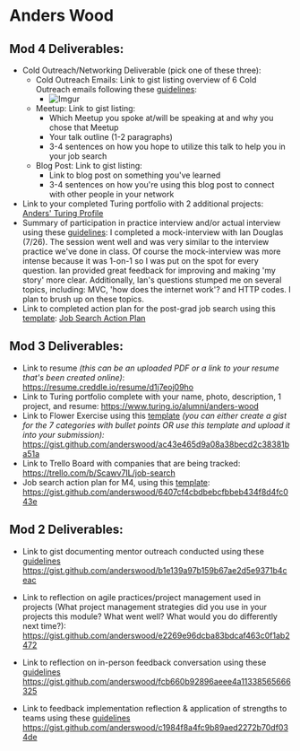 # Anders Wood

## Mod 4 Deliverables:
* Cold Outreach/Networking Deliverable (pick one of these three):
    * Cold Outreach Emails: Link to gist listing overview of 6 Cold Outreach emails following these [guidelines](https://github.com/turingschool/career-development-curriculum/blob/master/module_four/cold_outreach_deliverable_guidelines.md):
      * ![Imgur](http://i.imgur.com/rIeB13v.png)
    * Meetup: Link to gist listing: 
      * Which Meetup you spoke at/will be speaking at and why you chose that Meetup
      * Your talk outline (1-2 paragraphs)
      * 3-4 sentences on how you hope to utilize this talk to help you in your job search
    * Blog Post: Link to gist listing:
       * Link to blog post on something you've learned
       * 3-4 sentences on how you're using this blog post to connect with other people in your network 
* Link to your completed Turing portfolio with 2 additional projects: [Anders' Turing Profile](https://www.turing.io/alumni/anders-wood)
* Summary of participation in practice interview and/or actual interview using these [guidelines](https://github.com/turingschool/career-development-curriculum/blob/master/module_four/interview_practice_reflection_guidelines.md): I completed a mock-interview with Ian Douglas (7/26). The session went well and was very similar to the interview practice we've done in class. Of course the mock-interview was more intense because it was 1-on-1 so I was put on the spot for every question. Ian provided great feedback for improving and making 'my story' more clear. Additionally, Ian's questions stumped me on several topics, including: MVC, 'how does the internet work'? and HTTP codes. I plan to brush up on these topics. 
* Link to completed action plan for the post-grad job search using this [template](https://github.com/turingschool/career-development-curriculum/blob/master/module_four/post_grad_plan.md): [Job Search Action Plan](https://gist.github.com/anderswood/3354c2a54fb0e9be00b51a7f5a04b01c)

## Mod 3 Deliverables:

* Link to resume *(this can be an uploaded PDF or a link to your resume that's been created online)*:
https://resume.creddle.io/resume/d1j7eoj09ho
* Link to Turing portfolio complete with your name, photo, description, 1 project, and resume:
https://www.turing.io/alumni/anders-wood
* Link to Flower Exercise using this [template](https://github.com/turingschool/career-development-curriculum/blob/master/files/Career%20Unit%20-%20The%20Flower%20Diagram.pdf) *(you can either create a gist for the 7 categories with bullet points OR use this template and upload it into your submission):*
https://gist.github.com/anderswood/ac43e465d9a08a38becd2c38381ba51a
* Link to Trello Board with companies that are being tracked:
https://trello.com/b/Scawv7IL/job-search
* Job search action plan for M4, using this [template](https://github.com/turingschool/career-development-curriculum/blob/master/module_three/mod_4_action_plan_template.md):
https://gist.github.com/anderswood/6407cf4cbdbebcfbbeb434f8d4fc043e

## Mod 2 Deliverables:
* Link to gist documenting mentor outreach conducted using these [guidelines](https://github.com/turingschool/career-development-curriculum/blob/master/module_two/cold_outreach_i_guidelines.md)
https://gist.github.com/anderswood/b1e139a97b159b67ae2d5e9371b4ceac

* Link to reflection on agile practices/project management used in projects (What project management strategies did you use in your projects this module? What went well? What would you do differently next time?):
https://gist.github.com/anderswood/e2269e96dcba83bdcaf463c0f1ab2472

* Link to reflection on in-person feedback conversation using these [guidelines](https://github.com/turingschool/career-development-curriculum/blob/master/module_two/feedback_conversation_reflection_guidelines.md)
https://gist.github.com/anderswood/fcb660b92896aeee4a11338565666325

* Link to feedback implementation reflection & application of strengths to teams using these [guidelines](https://github.com/turingschool/career-development-curriculum/blob/master/module_two/feedback_implementation_strengths_reflection.md)
https://gist.github.com/anderswood/c1984f8a4fc9b89aed2272b70df034de
